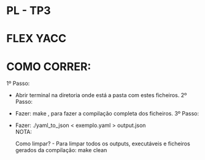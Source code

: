 # PL - TP3
# FLEX YACC
# COMO CORRER:

1º Passo:
- Abrir terminal na diretoria onde está a pasta com estes ficheiros.
2º Passo:
- Fazer: 
		make
 , para fazer a compilação completa dos ficheiros.
3º Passo:
- Fazer:
		./yaml_to_json < exemplo.yaml > output.json		
NOTA:

    Como limpar?
        - Para limpar todos os outputs, executáveis e ficheiros gerados da compilação:
                            make clean
